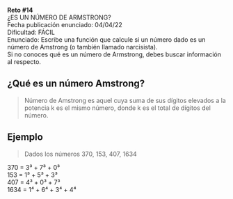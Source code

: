 **Reto #14**  
¿ES UN NÚMERO DE ARMSTRONG?  
Fecha publicación enunciado: 04/04/22  
Dificultad: FÁCIL  
Enunciado: Escribe una función que calcule si un número dado es un número de Amstrong (o también llamado narcisista).  
Si no conoces qué es un número de Armstrong, debes buscar información al respecto.  

## ¿Qué es un número Amstrong?
>Número de Amstrong es aquel cuya suma de sus dígitos elevados a la potencia k es el mismo número, donde k es el total de dígitos del número. 

## Ejemplo

>Dados los números 370, 153, 407, 1634

370 = 3³ + 7³ + 0³  
153 = 1³ + 5³ + 3³  
407 = 4³ + 0³ + 7³  
1634 = 1⁴ + 6⁴ + 3⁴ + 4⁴

